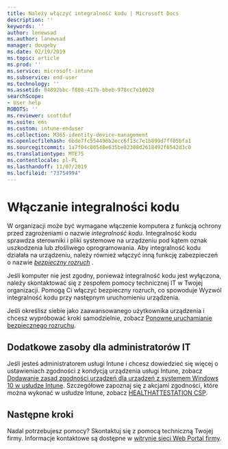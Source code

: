 ```yaml
---
title: Należy włączyć integralność kodu | Microsoft Docs
description: ''
keywords: ''
author: lenewsad
ms.author: lanewsad
manager: dougeby
ms.date: 02/19/2019
ms.topic: article
ms.prod: ''
ms.service: microsoft-intune
ms.subservice: end-user
ms.technology: ''
ms.assetid: 84892bbc-f888-417b-bbeb-978cc7e10028
searchScope:
- User help
ROBOTS: ''
ms.reviewer: scottduf
ms.suite: ems
ms.custom: intune-enduser
ms.collection: M365-identity-device-management
ms.openlocfilehash: 6bde7fc554496b2ecc6f13c7e1b899d7ff05bfa1
ms.sourcegitcommit: 1a7f04c80548e035be82308d2618492f6542d3c0
ms.translationtype: MTE75
ms.contentlocale: pl-PL
ms.lasthandoff: 11/07/2019
ms.locfileid: "73754994"
---
```

# <a name="enable-code-integrity"></a>Włączanie integralności kodu

W organizacji może być wymagane włączenie komputera z funkcją ochrony przed zagrożeniami o nazwie *integralność kodu*. Integralność kodu sprawdza sterowniki i pliki systemowe na urządzeniu pod kątem oznak uszkodzenia lub złośliwego oprogramowania. Aby integralność kodu działała na urządzeniu, należy również włączyć inną funkcję zabezpieczeń o nazwie [*bezpieczny rozruch*](https://docs.microsoft.com/windows/security/information-protection/secure-the-windows-10-boot-process#secure-boot) .

Jeśli komputer nie jest zgodny, ponieważ integralność kodu jest wyłączona, należy skontaktować się z zespołem pomocy technicznej IT w Twojej organizacji. Pomogą Ci włączyć bezpieczny rozruch, co spowoduje Wyzwól integralność kodu przy następnym uruchomieniu urządzenia.

Jeśli określisz siebie jako zaawansowanego użytkownika urządzenia i chcesz wypróbować kroki samodzielnie, zobacz [Ponowne uruchamianie bezpiecznego rozruchu](https://docs.microsoft.com/windows-hardware/manufacture/desktop/disabling-secure-boot#re-enable-secure-boot).

## <a name="additional-resources-for-it-administrators"></a>Dodatkowe zasoby dla administratorów IT

Jeśli jesteś administratorem usługi Intune i chcesz dowiedzieć się więcej o ustawieniach zgodności z kondycją urządzenia usługi Intune, zobacz [Dodawanie zasad zgodności urządzeń dla urządzeń z systemem Windows 10 w usłudze Intune](https://docs.microsoft.com/intune/protect/compliance-policy-create-windows). Szczegółowe zapoznaj się z akcjami zgodności, które można wykonać w usłudze Intune, zobacz [HEALTHATTESTATION CSP](https://docs.microsoft.com/windows/client-management/mdm/healthattestation-csp#step-8-take-appropriate-policy-action-based-on-evaluation-results).  

## <a name="next-steps"></a>Następne kroki

Nadal potrzebujesz pomocy? Skontaktuj się z pomocą techniczną Twojej firmy. Informacje kontaktowe są dostępne w [witrynie sieci Web Portal firmy](https://go.microsoft.com/fwlink/?linkid=2010980).

